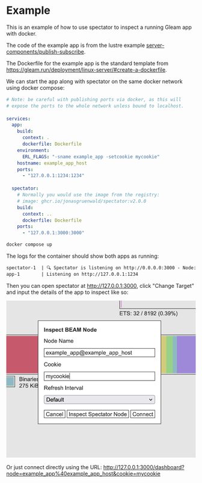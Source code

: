 # Example

This is an example of how to use spectator to inspect a running Gleam app with docker.

The code of the example app is from the lustre example [server-components/publish-subscribe](https://github.com/lustre-labs/lustre/tree/main/examples/06-server-components/05-publish-subscribe).

The Dockerfile for the example app is the standard template from https://gleam.run/deployment/linux-server/#create-a-dockerfile.

We can start the app along with spectator on the same docker network using docker compose:

```yaml
# Note: be careful with publishing ports via docker, as this will
# expose the ports to the whole network unless bound to localhost.

services:
  app:
    build:
      context: .
      dockerfile: Dockerfile
    environment:
      ERL_FLAGS: "-sname example_app -setcookie mycookie"
    hostname: example_app_host
    ports:
      - "127.0.0.1:1234:1234"

  spectator:
    # Normally you would use the image from the registry:
    # image: ghcr.io/jonasgruenwald/spectator:v2.0.0
    build:
      context: ..
      dockerfile: Dockerfile
    ports:
      - "127.0.0.1:3000:3000"
```

```sh
docker compose up
```

The logs for the container should show both apps as running:

```txt
spectator-1  | 🔍 Spectator is listening on http://0.0.0.0:3000 - Node: spectator_app@0f07ed8866ca
app-1        | Listening on http://127.0.0.1:1234
```

Then you can open spectator at http://127.0.0.1:3000, click "Change Target" and input the details of the app to inspect like so:

![](connect-input.png)

Or just connect directly using the URL: http://127.0.0.1:3000/dashboard?node=example_app%40example_app_host&cookie=mycookie

